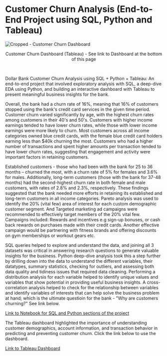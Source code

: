 # Customer Churn Analysis (End-to-End Project using SQL, Python and Tableau)

![Cropped - Customer Churn Dashboard](https://user-images.githubusercontent.com/24312721/224085369-e520eb0f-3e8e-4168-9993-53af01f0ea90.png)

<p align="center">
Customer Churn Dashboard (Tableau) - See link to Dashboard at the bottom of this page  
  </p>
  
  <br>
  
Dollar Bank Customer Churn Analysis using SQL + Python + Tableau:  An end-to-end project that involved exploratory analysis with SQL, a deep-dive EDA using Python, and building an interactive dashboard with Tableau to present meaningful business insights for the bank. 

Overall, the bank had a churn rate of 16%, meaning that 16% of customers stopped using the bank's credit card services in the given time period. Customer churn varied significantly by age, with the highest churn rates among customers in their 40's and 50's.
Customers with higher income earnings tended to have lower churn rates, while those with lower income earnings were more likely to churn. Most customers across all income categories owned blue credit cards, with the female blue credit card holders earning less than $40k churning the most. Customers who had a higher number of transactions and spent higher amounts per transaction tended to have lower churn rates, suggesting that engagement and activity were important factors in retaining customers.

Established customers - those who had been with the bank for 25 to 36 months – churned the most, with a churn rate of 5% for females and 3.6% for males. Additionally, long-term customers (those with the bank for 37-48 months) had the second-highest churn rate in both female and male customers, with rates of 2.8% and 2.3%, respectively. These findings suggested that the bank needed more efforts in retaining its established and long-term customers in all income categories. Pareto analysis was used to identify the 20% (vital few) area of interest for each custom demographic customer segment. And Targeted marketing ad campaigns were recommended to effectively target members of the 20% vital few. Campaigns included: Rewards and incentives e.g sign-up bonuses, or cash back rewards on purchases made with their credit cards. Another effective campaign would be partnering with fitness brands and offering discounts on gym memberships or workout gears etc.


SQL queries helped to explore and understand the data, and joining all 3 datasets was critical in answering research questions to generate valuable insights for the business. Python deep-dive analysis took this a step further by drilling down into the data to understand the different variables, their datatypes, summary statistics, checking for outliers, and assessing both data quality and tidiness issues that required data cleaning. Performing a distribution analysis for each variable helped to identify unique values and variables that show potential in providing useful business insights. A cross-correlation analysis helped to check for the relationship between variables and identify variables of interests that can help solve the business problem at hand; which is the ultimate questioin for the bank - "Why are customers churning?" See link below.

[Link to Notebook for SQL and Python sections of the project](https://github.com/nsikan-udoma/customer-churn-analysis/blob/main/Analyzing%20Customer%20Churn%20of%20a%20Bank's%20Credit%20Card%20Service.ipynb)


The Tableau dashboard highlighted the importance of understanding customer demographics, account information, and transaction behavior in predicting and preventing customer churn. Click the link below to use the dashboard.

[Link to Tableau Dashboard](https://public.tableau.com/app/profile/nsikan.udoma/viz/DollarBankCustomerChurnDashboard/CustomerChurnDashboard)
